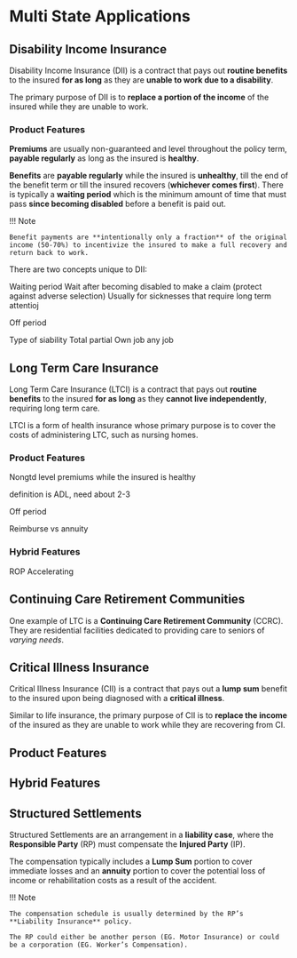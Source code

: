 # **Multi State Applications**

## **Disability Income Insurance**

Disability Income Insurance (DII) is a contract that pays out **routine benefits** to the insured **for as long** as they are **unable to work due to a disability**.

The primary purpose of DII is to **replace a portion of the income** of the insured while they are unable to work.

### **Product Features**

**Premiums** are usually non-guaranteed and level throughout the policy term, **payable regularly** as long as the insured is **healthy**.

**Benefits** are **payable regularly** while the insured is **unhealthy**, till the end of the benefit term or till the insured recovers (**whichever comes first**). There is typically a **waiting period** which is the minimum amount of time that must pass **since becoming disabled** before a benefit is paid out.

!!! Note

    Benefit payments are **intentionally only a fraction** of the original income (50-70%) to incentivize the insured to make a full recovery and return back to work. 

There are two concepts unique to DII:



Waiting period
Wait after becoming disabled to make a claim (protect against adverse selection)
Usually for sicknesses that require long term attentioj

Off period

Type of siability 
Total partial
Own job any job

## **Long Term Care Insurance**

Long Term Care Insurance (LTCI) is a contract that pays out **routine benefits** to the insured **for as long** as they **cannot live independently**, requiring long term care.

LTCI is a form of health insurance whose primary purpose is to cover the costs of administering LTC, such as nursing homes.

### **Product Features**

Nongtd level premiums while the insured is healthy

definition is ADL, need about 2-3

Off period

Reimburse vs annuity

### **Hybrid Features**

ROP
Accelerating

## **Continuing Care Retirement Communities**

One example of LTC is a **Continuing Care Retirement Community** (CCRC). They are residential facilities dedicated to providing care to seniors of *varying needs*.


## **Critical Illness Insurance**

Critical Illness Insurance (CII) is a contract that pays out a **lump sum** benefit to the insured upon being diagnosed with a **critical illness**.

Similar to life insurance, the primary purpose of CII is to **replace the income** of the insured as they are unable to work while they are recovering from CI.

## Product Features

## Hybrid Features

## **Structured Settlements**

Structured Settlements are an arrangement in a **liability case**, where the **Responsible Party** (RP) must compensate the **Injured Party** (IP).

The compensation typically includes a **Lump Sum** portion to cover immediate losses and an **annuity** portion to cover the potential loss of income or rehabilitation costs as a result of the accident.

!!! Note

    The compensation schedule is usually determined by the RP’s **Liability Insurance** policy.
    
    The RP could either be another person (EG. Motor Insurance) or could be a corporation (EG. Worker’s Compensation).
    
 








